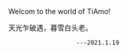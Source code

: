 Welcom to the world of TiAmo!

天光乍破遇，暮雪白头老。
                       
                       ---2021.1.19
